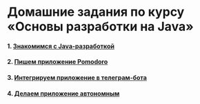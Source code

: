 # Домашние задания по курсу «Основы разработки на Java»

#### 1. [Знакомимся с Java-разработкой](01)
#### 2. [Пишем приложение Pomodoro](02)
#### 3. [Интегрируем приложение в телеграм-бота](03)
#### 4. [Делаем приложение автономным](04)

